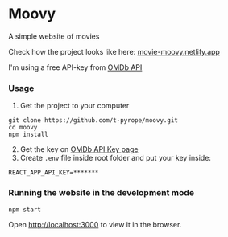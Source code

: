 # Moovy

A simple website of movies

Check how the project looks like here: [movie-moovy.netlify.app](https://movie-moovy.netlify.app/)

I'm using a free API-key from [OMDb API](http://www.omdbapi.com/)

### Usage
1. Get the project to your computer
```
git clone https://github.com/t-pyrope/moovy.git
cd moovy
npm install
```
2. Get the key on [OMDb API Key page](http://www.omdbapi.com/apikey.aspx)
3. Create `.env` file inside root folder and put your key inside:
```
REACT_APP_API_KEY=*******
```

### Running the website in the development mode

`npm start`

Open [http://localhost:3000](http://localhost:3000) to view it in the browser.
